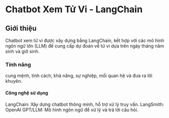 # Chatbot Xem Tử Vi - LangChain
## Giới thiệu
Chatbot xem tử vi được xây dựng bằng LangChain, kết hợp với các mô hình ngôn ngữ lớn (LLM) để cung cấp dự đoán về tử vi dựa trên ngày tháng năm sinh và giờ sinh.
### Tính năng
cung mệnh, tính cách, khả năng, sự nghiệp, mối quan hệ và đưa ra lời khuyên.
#### Công nghệ sử dụng
LangChain: Xây dựng chatbot thông minh, hỗ trợ xử lý truy vấn.
LangSmith: 
OpenAI GPT/LLM: Mô hình ngôn ngữ để xử lý và trả lời câu hỏi.
